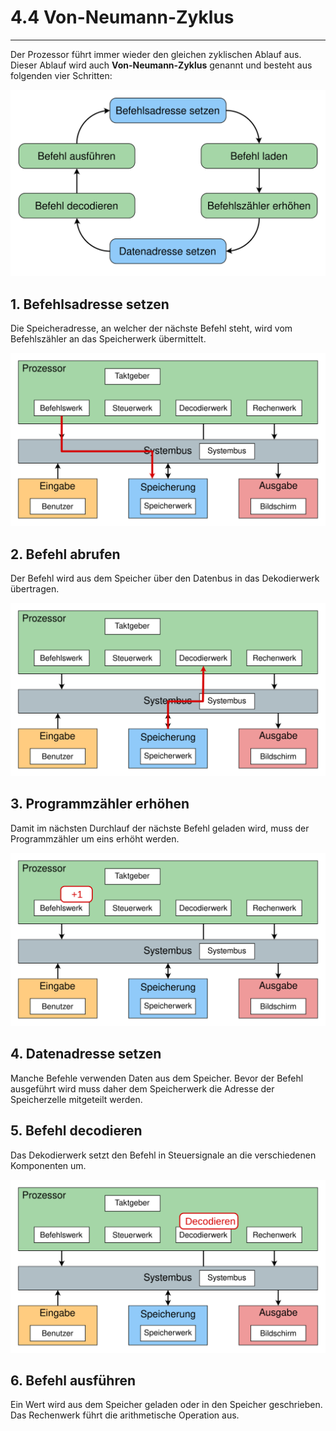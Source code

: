# 4.4 Von-Neumann-Zyklus
---

Der Prozessor führt immer wieder den gleichen zyklischen Ablauf aus. Dieser Ablauf wird auch **Von-Neumann-Zyklus** genannt und besteht aus folgenden vier Schritten:

![](./cycle.svg)

## 1. Befehlsadresse setzen

Die Speicheradresse, an welcher der nächste Befehl steht, wird vom Befehlszähler an das Speicherwerk übermittelt.

![](./step-1.svg)

## 2. Befehl abrufen

Der Befehl wird aus dem Speicher über den Datenbus in das Dekodierwerk übertragen.

![](./step-2.svg)

## 3. Programmzähler erhöhen

Damit im nächsten Durchlauf der nächste Befehl geladen wird, muss der Programmzähler um eins erhöht werden.

![](./step-3.svg)

## 4. Datenadresse setzen

Manche Befehle verwenden Daten aus dem Speicher. Bevor der Befehl ausgeführt wird muss daher dem Speicherwerk die Adresse der Speicherzelle mitgeteilt werden.

## 5. Befehl decodieren

Das Dekodierwerk setzt den Befehl in Steuersignale an die verschiedenen Komponenten um.

![](./step-4.svg)


## 6. Befehl ausführen

Ein Wert wird aus dem Speicher geladen oder in den Speicher geschrieben. Das Rechenwerk führt die arithmetische Operation aus.
